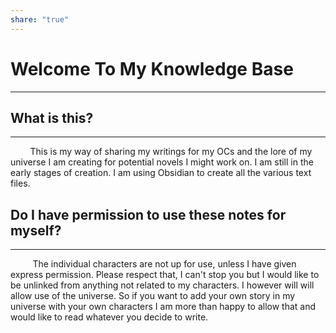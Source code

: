 ```yaml
---
share: "true"
---
```


# Welcome To My Knowledge Base
---
## What is this?
---
&nbsp;&nbsp;&nbsp;&nbsp;&nbsp;&nbsp;&nbsp;&nbsp;This is my way of sharing my writings for my OCs and the lore of my universe I am creating for potential novels I might work on. I am still in the early stages of creation. I am using Obsidian to create all the various text files.

## Do I have permission to use these notes for myself?
---
&nbsp;&nbsp;&nbsp;&nbsp;&nbsp;&nbsp;&nbsp;&nbsp; The individual characters are not up for use, unless I have given express permission. Please respect that, I can't stop you but I would like to be unlinked from anything not related to my characters. I however will will allow use of the universe. So if you want to add your own story in my universe with your own characters I am more than happy to allow that and would like to read whatever you decide to write.

